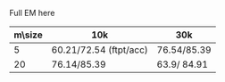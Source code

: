 Full EM here


<!-- For em step in 1 to 20:
   
     gamma values from E-step
   
   for epoch in range(10):
        
        for batch in train data
                
                update f
                
                update g -->
  
  
  | m\size | 10k | 30k |
  | --    | ---  | --  |
  | 5     | 60.21/72.54 (ftpt/acc) | 76.54/85.39 |
  | 20    | 76.14/85.39  | 63.9/ 84.91 |
